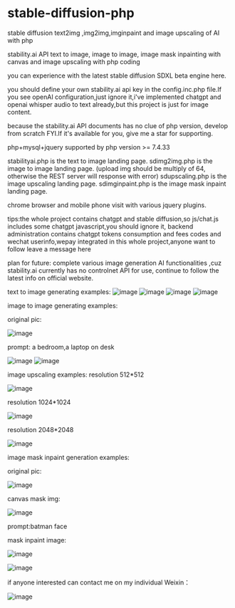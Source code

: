 # stable-diffusion-php

stable diffusion text2img ,img2img,imginpaint and image upscaling of AI with php 

stability.ai API text to image, image to image, image mask inpainting with canvas and image upscaling with php coding

you can experience with the latest stable diffusion SDXL beta engine here.

you should define your own stability.ai api key in the config.inc.php file.If you see openAI configuration,just ignore it,i've implemented chatgpt and openai whisper audio to text already,but this project is just for image content.

because the stability.ai API documents has no clue of php version, develop from scratch FYI.If it's available for you, give me a star for supporting.

php+mysql+jquery
supported by php version >= 7.4.33

stabilityai.php is the text to image landing page.
sdimg2img.php is the image to image landing page. (upload img should be multiply of 64, otherwise the REST server will response with error)
sdupscaling.php is the image upscaling landing page.
sdimginpaint.php is the image mask inpaint landing page.

chrome browser and mobile phone visit with various jquery plugins.

tips:the whole project contains chatgpt and stable diffusion,so js/chat.js includes some chatgpt javascript,you should ignore it, backend administration contains chatgpt tokens consumption and fees codes and wechat userinfo,wepay integrated in this whole project,anyone want to follow leave a message here

plan for future:
complete various image generation AI functionalities ,cuz stability.ai currently has no controlnet API for use, continue to follow the latest info on official website.

text to image generating examples:
![image](https://github.com/frankchieng/stable-diffusion-php/blob/main/assets/%E5%BE%AE%E4%BF%A1%E5%9B%BE%E7%89%87_20230511202653.jpg)
![image](https://github.com/frankchieng/stable-diffusion-php/blob/main/assets/%E5%BE%AE%E4%BF%A1%E5%9B%BE%E7%89%87_20230511232607.jpg)
![image](https://github.com/frankchieng/stable-diffusion-php/blob/main/assets/%E5%BE%AE%E4%BF%A1%E5%9B%BE%E7%89%87_20230511232614.jpg)
![image](https://github.com/frankchieng/stable-diffusion-php/blob/main/assets/%E5%BE%AE%E4%BF%A1%E5%9B%BE%E7%89%87_20230511232621.jpg)

image to image generating examples:

original pic:

![image](https://github.com/frankchieng/stable-diffusion-php/blob/main/assets/ofo1Z5p46CxExkkA7HdQAyUBpOfg_20230512000111_4280277550.png)

prompt: a bedroom,a laptop on desk

![image](https://github.com/frankchieng/stable-diffusion-php/blob/main/assets/ofo1Z5p46CxExkkA7HdQAyUBpOfg_20230512000746_1057778417.png)
![image](https://github.com/frankchieng/stable-diffusion-php/blob/main/assets/ofo1Z5p46CxExkkA7HdQAyUBpOfg_20230512000746_4223862173.png)

image upscaling examples:
resolution 512*512

![image](https://github.com/frankchieng/stable-diffusion-php/blob/main/assets/512resolution.png)

resolution 1024*1024

![image](https://github.com/frankchieng/stable-diffusion-php/blob/main/assets/1024resolution.png)

resolution 2048*2048

![image](https://github.com/frankchieng/stable-diffusion-php/blob/main/assets/2048resolution.png)

image mask inpaint generation examples:

original pic:

![image](https://github.com/frankchieng/stable-diffusion-php/blob/main/assets/mmexport1685060511391.png)

canvas mask img:

![image](https://github.com/frankchieng/stable-diffusion-php/blob/main/assets/ofo1Z5oCLVFQDBsHJKVm5j_OlAF8_20230526102607_imageinpaint.png)

prompt:batman face

mask inpaint image:

![image](https://github.com/frankchieng/stable-diffusion-php/blob/main/assets/ofo1Z5oCLVFQDBsHJKVm5j_OlAF8_20230526102617_772632365.png)

![image](https://github.com/frankchieng/stable-diffusion-php/blob/main/assets/ofo1Z5oCLVFQDBsHJKVm5j_OlAF8_20230526102617_3555459258.png)

if anyone interested can contact me on my individual Weixin：

![image](https://github.com/frankchieng/imagegeneration/blob/main/wechat.jpg)
